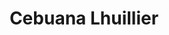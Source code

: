 ---
title: "Cebuana Lhuillier"
url: /mandaluyong/cebuana-lhuillier-san-roque-street/
shop: Leiher
---